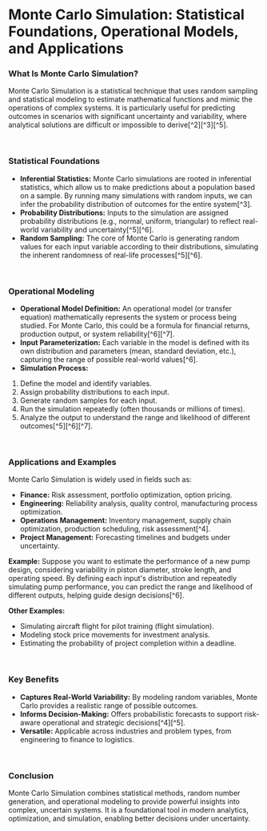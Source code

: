 # Monte Carlo Simulation: Statistical Foundations, Operational Models, and Applications

### What Is Monte Carlo Simulation?

Monte Carlo Simulation is a statistical technique that uses random sampling and statistical modeling to estimate mathematical functions and mimic the operations of complex systems. It is particularly useful for predicting outcomes in scenarios with significant uncertainty and variability, where analytical solutions are difficult or impossible to derive[^2][^3][^5].

<br>

### Statistical Foundations

- **Inferential Statistics:** Monte Carlo simulations are rooted in inferential statistics, which allow us to make predictions about a population based on a sample. By running many simulations with random inputs, we can infer the probability distribution of outcomes for the entire system[^3].
- **Probability Distributions:** Inputs to the simulation are assigned probability distributions (e.g., normal, uniform, triangular) to reflect real-world variability and uncertainty[^5][^6].
- **Random Sampling:** The core of Monte Carlo is generating random values for each input variable according to their distributions, simulating the inherent randomness of real-life processes[^5][^6].

<br>

### Operational Modeling

- **Operational Model Definition:** An operational model (or transfer equation) mathematically represents the system or process being studied. For Monte Carlo, this could be a formula for financial returns, production output, or system reliability[^6][^7].
- **Input Parameterization:** Each variable in the model is defined with its own distribution and parameters (mean, standard deviation, etc.), capturing the range of possible real-world values[^6].
- **Simulation Process:**

1. Define the model and identify variables.
2. Assign probability distributions to each input.
3. Generate random samples for each input.
4. Run the simulation repeatedly (often thousands or millions of times).
5. Analyze the output to understand the range and likelihood of different outcomes[^5][^6][^7].

<br>

### Applications and Examples

Monte Carlo Simulation is widely used in fields such as:

- **Finance:** Risk assessment, portfolio optimization, option pricing.
- **Engineering:** Reliability analysis, quality control, manufacturing process optimization.
- **Operations Management:** Inventory management, supply chain optimization, production scheduling, risk assessment[^4].
- **Project Management:** Forecasting timelines and budgets under uncertainty.

**Example:**
Suppose you want to estimate the performance of a new pump design, considering variability in piston diameter, stroke length, and operating speed. By defining each input's distribution and repeatedly simulating pump performance, you can predict the range and likelihood of different outputs, helping guide design decisions[^6].

**Other Examples:**

- Simulating aircraft flight for pilot training (flight simulation).
- Modeling stock price movements for investment analysis.
- Estimating the probability of project completion within a deadline.

<br>

### Key Benefits

- **Captures Real-World Variability:** By modeling random variables, Monte Carlo provides a realistic range of possible outcomes.
- **Informs Decision-Making:** Offers probabilistic forecasts to support risk-aware operational and strategic decisions[^4][^5].
- **Versatile:** Applicable across industries and problem types, from engineering to finance to logistics.

<br>

### Conclusion

Monte Carlo Simulation combines statistical methods, random number generation, and operational modeling to provide powerful insights into complex, uncertain systems. It is a foundational tool in modern analytics, optimization, and simulation, enabling better decisions under uncertainty.



>